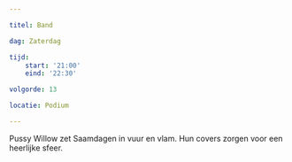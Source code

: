 ```yaml
---

titel: Band

dag: Zaterdag

tijd:
    start: '21:00'
    eind: '22:30'

volgorde: 13

locatie: Podium

---
```


Pussy Willow zet Saamdagen in vuur en vlam. Hun covers zorgen voor een heerlijke sfeer.
